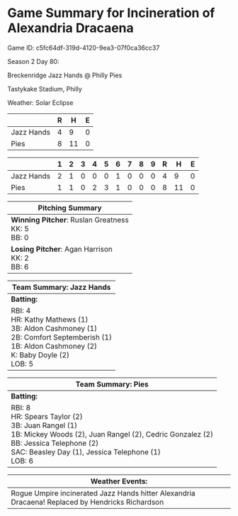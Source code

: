# Game Summary for Incineration of Alexandria Dracaena

Game ID: c5fc64df-319d-4120-9ea3-07f0ca36cc37

Season 2 Day 80:

Breckenridge Jazz Hands @ Philly Pies

Tastykake Stadium, Philly

Weather: Solar Eclipse



|  | R | H | E |
| --- | --- | --- | --- |
| Jazz Hands |   4 |   9 |   0 | 
| Pies |   8 |  11 |   0 | 


|  |   1 |   2 |   3 |   4 |   5 |   6 |   7 |   8 |   9 |  R | H | E |
| --- | --- | --- | --- | --- | --- | --- | --- | --- | --- | --- | --- | --- |
| Jazz Hands |   2 |   1 |   0 |   0 |   0 |   1 |   0 |   0 |   0 |   4 |   9 |   0 | 
| Pies |   1 |   1 |   0 |   2 |   3 |   1 |   0 |   0 |   0 |   8 |  11 |   0 | 


| Pitching Summary |
| --- |
| **Winning Pitcher**: Ruslan Greatness<br />KK: 5<br />BB: 0 |
| **Losing Pitcher**: Agan Harrison<br />KK: 2<br />BB: 6 |


| Team Summary: Jazz Hands |
| --- |
| **Batting:** |
| RBI: 4 <br />HR: Kathy Mathews (1) <br />3B: Aldon Cashmoney (1) <br />2B: Comfort Septemberish (1) <br />1B: Aldon Cashmoney (2) <br />K: Baby Doyle (2) <br />LOB: 5 |


| Team Summary: Pies |
| --- |
| **Batting:** |
| RBI: 8 <br />HR: Spears Taylor (2) <br />3B: Juan Rangel (1) <br />1B: Mickey Woods (2), Juan Rangel (2), Cedric Gonzalez (2) <br />BB: Jessica Telephone (2) <br />SAC: Beasley Day (1), Jessica Telephone (1) <br />LOB: 6 |


| **Weather Events:** |
| --- |
| Rogue Umpire incinerated Jazz Hands hitter Alexandria Dracaena! Replaced by Hendricks Richardson |


